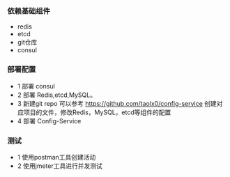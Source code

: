 ### 依赖基础组件
- redis
- etcd
- git仓库
- consul

### 部署配置
- 1 部署 consul 
- 2 部署 Redis,etcd,MySQL。
- 3 新建git repo
可以参考 https://github.com/taolx0/config-service 创建对应项目的文件，修改Redis，MySQL，etcd等组件的配置
- 4 部署 Config-Service

### 测试
- 1 使用postman工具创建活动
- 2 使用jmeter工具进行并发测试


